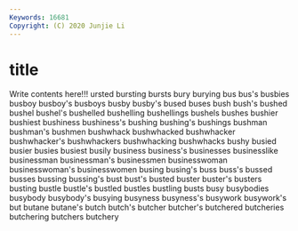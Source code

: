 ```yaml
---
Keywords: 16681
Copyright: (C) 2020 Junjie Li
---
```


# title

Write contents here!!!
ursted 
bursting 
bursts 
bury 
burying 
bus 
bus's 
busbies
busboy 
busboy's 
busboys 
busby 
busby's 
bused 
buses 
bush 
bush's 
bushed
bushel 
bushel's 
bushelled 
bushelling 
bushellings 
bushels 
bushes 
bushier 
bushiest 
bushiness
bushiness's 
bushing 
bushing's 
bushings 
bushman 
bushman's 
bushmen 
bushwhack 
bushwhacked 
bushwhacker
bushwhacker's 
bushwhackers 
bushwhacking 
bushwhacks 
bushy 
busied 
busier 
busies 
busiest 
busily
business 
business's 
businesses 
businesslike 
businessman 
businessman's 
businessmen 
businesswoman 
businesswoman's 
businesswomen
busing 
busing's 
buss 
buss's 
bussed 
busses 
bussing 
bussing's 
bust 
bust's
busted 
buster 
buster's 
busters 
busting 
bustle 
bustle's 
bustled 
bustles 
bustling
busts 
busy 
busybodies 
busybody 
busybody's 
busying 
busyness 
busyness's 
busywork 
busywork's
but 
butane 
butane's 
butch 
butch's 
butcher 
butcher's 
butchered 
butcheries 
butchering
butchers 
butchery 
